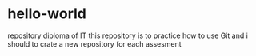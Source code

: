 # hello-world
repository diploma of IT
this repository is to practice how to use Git
and i should to crate a new repository for each assesment
